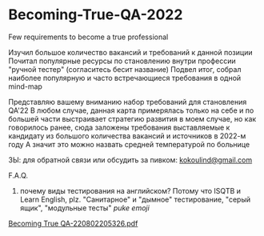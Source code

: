 # Becoming-True-QA-2022
Few requirements to become a true professional

Изучил большое количество вакансий и требований к данной позиции
Почитал популярные ресурсы по становлению внутри профессии "ручной тестер" (согласитесь бесит название)
Подвел итог, собрал наиболее популярную и часто встречающиеся требования в одной mind-map

Представляю вашему вниманию набор требований для становления QA'22
В любом случае, данная карта примерялась только на себе и по большей части выстраивает стратегию развития в моем случае, но 
как говорилось ранее, сюда заложены требования выставляемые к кандидату из большого количества вакансий и источников в 2022-м году
А значит это можно назвать средней температурой по больнице

ЗЫ: для обратной связи или обсудить за пивком: kokoulind@gmail.com

F.A.Q.
1. почему виды тестирования на английском? 
  Потому что ISQTB и Learn English, plz. 
  "Санитарное" и "дымное" тестирование, "серый ящик", "модульные тесты" *puke emoji*

[Becoming True QA-220802205326.pdf](https://github.com/5h1k4r1/Becoming-True-QA-2022/files/9244559/Becoming.True.QA-220802205326.pdf)

